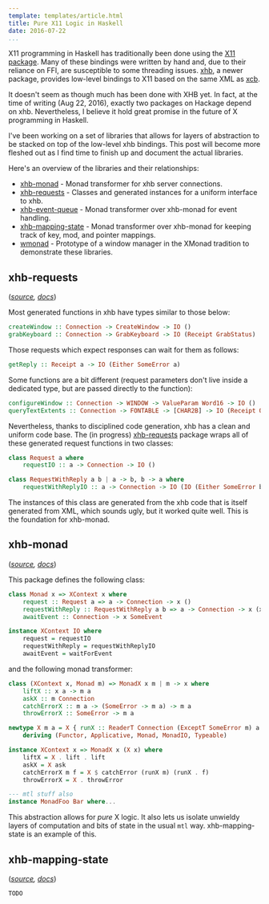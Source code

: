 ```yaml
---
template: templates/article.html
title: Pure X11 Logic in Haskell
date: 2016-07-22
...
```


X11 programming in Haskell has traditionally been done using the [X11 package](https://hackage.haskell.org/package/X11-1.6.1.2).
Many of these bindings were written by hand and, due to their reliance on FFI, are susceptible to some threading issues.
[xhb](https://hackage.haskell.org/package/xhb), a newer package, provides low-level bindings to X11 based on the same XML as [xcb](https://xcb.freedesktop.org/).

It doesn't seem as though much has been done with XHB yet.
In fact, at the time of writing (Aug 22, 2016), exactly two packages on Hackage depend on xhb.
Nevertheless, I believe it hold great promise in the future of X programming in Haskell.

I've been working on a set of libraries that allows for layers of abstraction to be stacked on top of the low-level xhb bindings.
This post will become more fleshed out as I find time to finish up and document the actual libraries.

Here's an overview of the libraries and their relationships:

- [xhb-monad](https://github.com/nspin/xhb-monad) - Monad transformer for xhb server connections.
- [xhb-requests](https://github.com/nspin/xhb-requests) - Classes and generated instances for a uniform interface to xhb.
- [xhb-event-queue](https://github.com/nspin/xhb-event-queue) - Monad transformer over xhb-monad for event handling.
- [xhb-mapping-state](https://github.com/nspin/xhb-mapping-state) - Monad transformer over xhb-monad for keeping track of key, mod, and pointer mappings.
- [wmonad](https://github.com/nspin/wmonad) - Prototype of a window manager in the XMonad tradition to demonstrate these libraries.

## xhb-requests

(*[source](https://github.com/nspin/xhb-requests), [docs](https://nspin.github.io/xhb-requests)*)

Most generated functions in xhb have types similar to those below:

```haskell
createWindow :: Connection -> CreateWindow -> IO ()
grabKeyboard :: Connection -> GrabKeyboard -> IO (Receipt GrabStatus)
```

Those requests which expect responses can wait for them as follows:

```haskell
getReply :: Receipt a -> IO (Either SomeError a)
```

Some functions are a bit different (request parameters don't live inside a dedicated type, but are passed directly to the function):

```haskell
configureWindow :: Connection -> WINDOW -> ValueParam Word16 -> IO ()
queryTextExtents :: Connection -> FONTABLE -> [CHAR2B] -> IO (Receipt QueryTextExtentsReply)
```

Nevertheless, thanks to disciplined code generation, xhb has a clean and uniform code base.
The (in progress) [xhb-requests](https://github.com/nspin/xhb-requests) package wraps all of these generated request functions in two classes:

```haskell
class Request a where
    requestIO :: a -> Connection -> IO ()

class RequestWithReply a b | a -> b, b -> a where
    requestWithReplyIO :: a -> Connection -> IO (IO (Either SomeError b))
```

The instances of this class are generated from the xhb code that is itself generated from XML, which sounds ugly, but it worked quite well.
This is the foundation for xhb-monad.

## xhb-monad

(*[source](https://github.com/nspin/xhb-monad), [docs](https://nspin.github.io/xhb-monad)*)

This package defines the following class:


```haskell
class Monad x => XContext x where
    request :: Request a => a -> Connection -> x ()
    requestWithReply :: RequestWithReply a b => a -> Connection -> x (x (Either SomeError b))
    awaitEvent :: Connection -> x SomeEvent

instance XContext IO where
    request = requestIO
    requestWithReply = requestWithReplyIO
    awaitEvent = waitForEvent
```

and the following monad transformer:

```haskell
class (XContext x, Monad m) => MonadX x m | m -> x where
    liftX :: x a -> m a
    askX :: m Connection
    catchErrorX :: m a -> (SomeError -> m a) -> m a
    throwErrorX :: SomeError -> m a

newtype X m a = X { runX :: ReaderT Connection (ExceptT SomeError m) a }
    deriving (Functor, Applicative, Monad, MonadIO, Typeable)

instance XContext x => MonadX x (X x) where
    liftX = X . lift . lift
    askX = X ask
    catchErrorX m f = X $ catchError (runX m) (runX . f)
    throwErrorX = X . throwError

--- mtl stuff also
instance MonadFoo Bar where...
```

This abstraction allows for *pure* X logic.
It also lets us isolate unwieldy layers of computation and bits of state in the usual `mtl` way.
xhb-mapping-state is an example of this.

## xhb-mapping-state

(*[source](https://github.com/nspin/xhb-mapping-state), [docs](https://nspin.github.io/xhb-mapping-state)*)

<!-- *   [xhb-keysyms](/xhb-keysyms) -->

`TODO`
